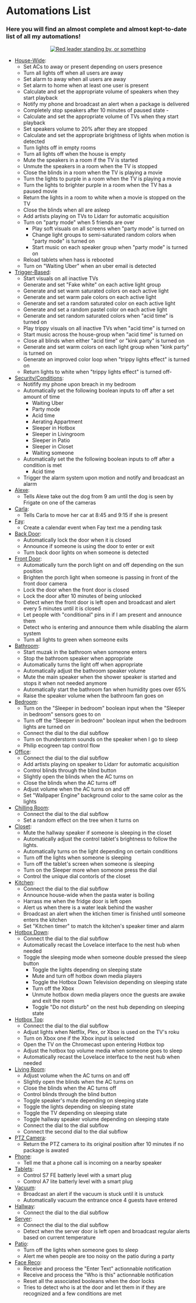 



# Automations List

### Here you will find an almost complete and almost kept-to-date list of all my automations!

  

<p  align="center">  <a  href="/node-red"><img  src="https://img.shields.io/badge/Nodered%20FLows-purple"  alt="Red leader standing by, or something"></p> 

- [House-Wide](/node-red/flows/House-Wide.json):
  - Set ACs to away or present depending on users presence
  - Turn all lights off when all users are away
  - Set alarm to away when all users are away
  - Set alarm to home when at least one user is present
  - Calculate and set the appropriate volume of speakers when they start playback
  - Notify my phone and broadcast an alert when a package is delivered
  - Completely stop speakers after 10 minutes of paused state  - 
  - Calculate and set the appropriate volume of TVs when they start playback
  - Set speakers volume to 20% after they are stopped
  - Calculate and set the appropriate brightness of lights when motion is detected
  - Turn lights off in empty rooms
  - Turn all lights off when the house is empty
  - Mute the speakers in a room if the TV is started
  - Unmute the speakers in a room when the TV is stopped
  - Close the blinds in a room when the TV is playing a movie
  - Turn the lights to purple in a room when the TV is playing a movie
  - Turn the lights to brighter purple in a room when the TV has a paused movie
  - Return the lights in a room to white when a movie is stopped on the TV
  - Close the blinds when all are asleep
  - Add artists playing on TVs to Lidarr for automatic acquisition
  - Turn on "party mode" when 5 friends are over
     -  Play soft visuals on all screens when "party mode" is turned on
     - Change light groups to semi-saturated random colors when "party mode" is turned on
     - Start music on each speaker group when "party mode" is turned on
   - Reload tablets when hass is rebooted
   - Turn on "Waiting Uber" when an uber email is detected
- [Trigger-Based](/node-red/flows/Trigger-Based.json):
  - Start visuals on all inactive TVs
  - Generate and set "Fake white" on each active light group
  - Generate and set warm saturated colors on each active light
  - Generate and set warm pale colors on each active light
  - Generate and set a random saturated color on each active light
  - Generate and set a random pastel color on each active light
  - Generate and set random saturated colors when "acid time" is turned on
  - Play trippy visuals on all inactive TVs  when "acid time" is turned on
  - Start music across the house-group when "acid time" is turned on
  - Close all blinds when either "acid time" or "kink party" is turned on
  - Generate and set warm colors on each light group when "kink party" is turned on
  - Generate an improved color loop when "trippy lights effect" is turned on
  - Return lights to white when "trippy lights effect" is turned off- 
- [Security/Conditions](/node-red/flows/Security_conditions.json):
   - Notifify my phone upon breach in my bedroom
   - Automatically set the following boolean inputs to off after a set amount of time
     - Waiting Uber
     - Party mode
     - Acid time
     - Aerating Appartment
     - Sleeper in Hotbox
     - Sleeper in Livingroom
     - Sleeper in Patio
     - Sleeper in Closet
     - Waiting someone
   - Automatically set the the following boolean inputs to off after a condition is met
      - Acid time
    - Trigger the alarm system upon motion and notify and broadcast an alarm
- [Alexe](/node-red/flows/Alexe.json):
   - Tells Alexe take out the dog from 9 am until the dog is seen by Frigate on one of the cameras
- [Carla](/node-red/flows/Carla.json):
   - Tells Carla to move her car at 8:45 and 9:15 if she is present
- [Fay](/node-red/flows/Fay.json):
   - Create a calendar event when Fay text me a pending task
- [Back Door](/node-red/flows/Back%20door.json):
   - Automatically lock the door when it is closed
   - Announce if someone is using the door to enter or exit
   - Turn back door lights on when someone is detected
- [Front Door](/node-red/flows/Front%20Door.json):
  - Automatically turn the porch light on and off depending on the sun position
  - Brighten the porch light when someone is passing in front of the front door camera
  - Lock the door when the front door is closed
  - Lock the door after 10 minutes of being unlocked
  - Detect when the front door is left open and broadcast and alert every 5 minutes until it is closed
  - Let people with "conditional" pins in if I am present and announce them
  - Detect who is entering and announce them while disabling the alarm system
  - Turn all lights to green when someone exits
- [Bathroom](/node-red/flows/Bathroom.json):
  - Start muzak in the bathroom when someone enters
  - Stop the bathroom speaker when appropriate
  - Automatically turns the light off when appropriate
  - Automatically adjust the bathroom speaker volume
  - Mute the main speaker when the shower speaker is started and stops it when not needed anymore
  - Automatically start the bathroom fan when humidity goes over 65%
  - Raise the speaker volume when the bathroom fan goes on
- [Bedroom](/node-red/flows/Bedroom.json):
   - Turn on the "Sleeper in bedroom" boolean input when the "Sleeper in bedroom" sensors goes to on
   - Turn off the "Sleeper in bedroom" boolean input when the bedroom lights are turned on
   - Connect the dial to the dial subflow
   - Turn on thunderstorm sounds on the speaker when I go to sleep
   - Philip ecogreen tap control flow
- [Office](/node-red/flows/Office.json):
  - Connect the dial to the dial subflow
  - Add artists playing on speaker to Lidarr for automatic acquisition
  - Control blinds through the blind button
  - Slightly open the blinds when the AC turns on
  - Close the blinds when the AC turns off
  - Adjust volume when the AC turns on and off
  - Set "Wallpaper Engine" background color to the same color as the lights
- [Chilling Room](/node-red/flows/Chilling%20Room.json):
  - Connect the dial to the dial subflow
  - Set a random effect on the tree when it turns on
- [Closet](/node-red/flows/Closet.json):
  - Mute the hallway speaker if someone is sleeping in the closet
  - Automatically adjust the control tablet's brightness to follow the lights.
  - Automatically turns on the light depending on certain conditions
  - Turn off the lights when someone is sleeping
  - Turn off the tablet's screen when someone is sleeping
  - Turn on the Sleeper more when someone press the dial
  - Control the unique dial contorls of the closet
- [Kitchen](/node-red/flows/Kitchen.json):
   - Connect the dial to the dial subflow
   - Announce house-wide when the pasta water is boiling
   - Harrass me when the fridge door is left open
   - Alert us when there is a water leak behind the washer
   - Broadcast an alert when the ktichen timer is finished until someone enters the kitchen
   - Set "Kitchen timer" to match the kitchen's speaker timer and alarm 
- [Hotbox Down](/node-red/flows/Hotbox%20Down.json):
  - Connect the dial to the dial subflow
  - Automatically recast the Lovelace interface to the nest hub when needed
  - Toggle the sleeping mode when someone double pressed the sleep button
     - Toggle the lights depending on sleeping state
     - Mute and turn off hotbox down media players
     - Toggle the Hotbox Down Television depending on sleeping state
     - Turn off the Xbox
     - Unmute hotbox down media players once the guests are awake and exit the room
     - Toggle "Do not disturb" on the nest hub depending on sleeping state
- [Hotbox Top](/node-red/flows/Hotbox%20Top.json):
  - Connect the dial to the dial subflow
   - Adjust lights when Netflix, Plex, or Xbox is used on the TV's roku
   - Turn on Xbox one if the Xbox input is selected
   - Open the TV on the Chromecast upon entering Hotbox top
   - Adjust the hotbox top volume media when someone goes to sleep
  - Automatically recast the Lovelace interface to the nest hub when needed
- [Living Room](/node-red/flows/Living%20Room.json):
  - Adjust volume when the AC turns on and off
  - Slightly open the blinds when the AC turns on
  - Close the blinds when the AC turns off
  - Control blinds through the blind button
  - Toggle speaker's mute depending on sleeping state
  - Toggle the lights depending on sleeping state
  - Toggle the TV depending on sleeping state
  - Toggle hallway speaker volume depending on sleeping state
  - Connect the dial to the dial subflow
  - Connect the second dial to the dial subflow
- [PTZ Camera](/node-red/flows/PTZ%20Camera.json):
  - Return the PTZ camera to its original position after 10 minutes if no package is awated
- [Phone](/node-red/flows/Phone.json):
   - Tell me that a phone call is incoming on a nearby speaker
- [Tablets](/node-red/flows/Tablets.json):
   - Control S7 FE batterly level with a smart plug
   - Control A7 lite batterly level with a smart plug
- [Vacuum](/node-red/flows/Vacuum.json):
   - Broadcast an alert if the vacuum is stuck until it is unstuck
   - Automatically vacuum the entrance once 4 guests have entered  
- [Hallway](/node-red/flows/Hallway.json):
  - Connect the dial to the dial subflow
- [Server](/node-red/flows/Server.json):
  - Connect the dial to the dial subflow
  - Detect when the server door is left open and broadcast regular alerts based on current temperature
- [Patio](/node-red/flows/Patio.json):
  - Turn off the lights when someone goes to sleep  
  - Alert me when people are too noisy on the patio during a party
- [Face Reco](/node-red/flows/Face%20Reco.json):
  - Receive and process the "Enter Text" actionnable notification
  - Receive and process the "Who is this" actionnable notification
  - Reset all the associated booleans when the door locks
  - Tries to detect who is at the door and let them in if they are recognized and a few conditions are met
